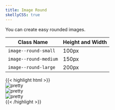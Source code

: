 ```yaml
---
title: Image Round
skellyCSS: true
---
```


You can create easy rounded images.

<table class="table mb-4">
  <thead>
    <tr>
      <th>Class Name</th>
      <th>Height and Width</th>
    </tr>
  </thead>
  <tbody>
    <tr>
      <td data-label="Class Name"><code>image--round-small</code></td>
      <td data-label="Height and Width">100px</td>
    </tr>
    <tr>
      <td data-label="Class Name"><code>image--round-medium</code></td>
      <td data-label="Height and Width">150px</td>
    </tr>
    <tr>
      <td data-label="Class Name"><code>image--round-large</code></td>
      <td data-label="Height and Width">200px</td>
    </tr>
  </tbody>
</table>

<div class="image--round-small">
  <img class="skeleton-image skeleton-image--lg">
</div>
<div class="image--round-medium">
  <img class="skeleton-image skeleton-image--lg">
</div>
<div class="image--round-large">
  <img class="skeleton-image skeleton-image--lg">
</div>

<div class="mt-3 mb-4">
{{< highlight html >}}
<div class="image--round-small">
  <img src="..." alt="pretty">
</div>
<div class="image--round-medium">
  <img src="..." alt="pretty">
</div>
<div class="image--round-large">
  <img src="..." alt="pretty">
</div>
{{< /highlight >}}
</div>
